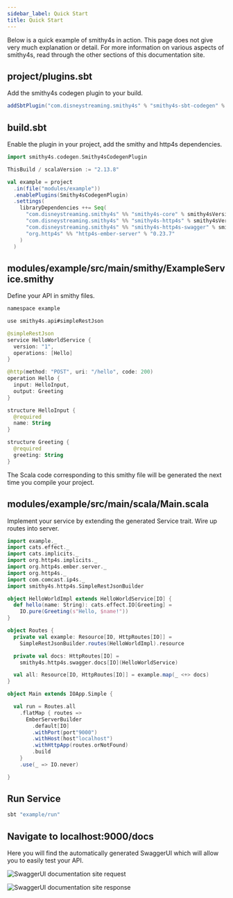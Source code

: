 ```yaml
---
sidebar_label: Quick Start
title: Quick Start
---
```


Below is a quick example of smithy4s in action. This page does not give very much explanation or detail. For more information on various aspects of smithy4s, read through the other sections of this documentation site.

## project/plugins.sbt

Add the smithy4s codegen plugin to your build.

```scala
addSbtPlugin("com.disneystreaming.smithy4s" % "smithy4s-sbt-codegen" % "@VERSION@")
```

## build.sbt

Enable the plugin in your project, add the smithy and http4s dependencies.

```scala
import smithy4s.codegen.Smithy4sCodegenPlugin

ThisBuild / scalaVersion := "2.13.8"

val example = project
  .in(file("modules/example"))
  .enablePlugins(Smithy4sCodegenPlugin)
  .settings(
    libraryDependencies ++= Seq(
      "com.disneystreaming.smithy4s" %% "smithy4s-core" % smithy4sVersion.value,
      "com.disneystreaming.smithy4s" %% "smithy4s-http4s" % smithy4sVersion.value,
      "com.disneystreaming.smithy4s" %% "smithy4s-http4s-swagger" % smithy4sVersion.value,
      "org.http4s" %% "http4s-ember-server" % "0.23.7"
    )
  )
```

## modules/example/src/main/smithy/ExampleService.smithy

Define your API in smithy files.

```kotlin
namespace example

use smithy4s.api#simpleRestJson

@simpleRestJson
service HelloWorldService {
  version: "1",
  operations: [Hello]
}

@http(method: "POST", uri: "/hello", code: 200)
operation Hello {
  input: HelloInput,
  output: Greeting
}

structure HelloInput {
  @required
  name: String
}

structure Greeting {
  @required
  greeting: String
}
```

The Scala code corresponding to this smithy file will be generated the next time you compile your project.

## modules/example/src/main/scala/Main.scala

Implement your service by extending the generated Service trait. Wire up routes into server.

```scala
import example._
import cats.effect._
import cats.implicits._
import org.http4s.implicits._
import org.http4s.ember.server._
import org.http4s._
import com.comcast.ip4s._
import smithy4s.http4s.SimpleRestJsonBuilder

object HelloWorldImpl extends HelloWorldService[IO] {
  def hello(name: String): cats.effect.IO[Greeting] =
    IO.pure(Greeting(s"Hello, $name!"))
}

object Routes {
  private val example: Resource[IO, HttpRoutes[IO]] =
    SimpleRestJsonBuilder.routes(HelloWorldImpl).resource

  private val docs: HttpRoutes[IO] =
    smithy4s.http4s.swagger.docs[IO](HelloWorldService)

  val all: Resource[IO, HttpRoutes[IO]] = example.map(_ <+> docs)
}

object Main extends IOApp.Simple {

  val run = Routes.all
    .flatMap { routes =>
      EmberServerBuilder
        .default[IO]
        .withPort(port"9000")
        .withHost(host"localhost")
        .withHttpApp(routes.orNotFound)
        .build
    }
    .use(_ => IO.never)

}
```

## Run Service

```bash
sbt "example/run"
```

## Navigate to localhost:9000/docs

Here you will find the automatically generated SwaggerUI which will allow you to easily test your API.

![SwaggerUI documentation site request](https://i.imgur.com/2NRX2VT.png)

![SwaggerUI documentation site response](https://i.imgur.com/cjDs9ii.png)

